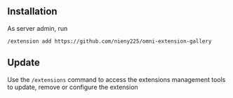 
## Installation

As server admin, run

```/extension add https://github.com/nieny225/omni-extension-gallery```


## Update

Use the ```/extensions``` command to access the extensions management tools to update, remove or configure the extension
